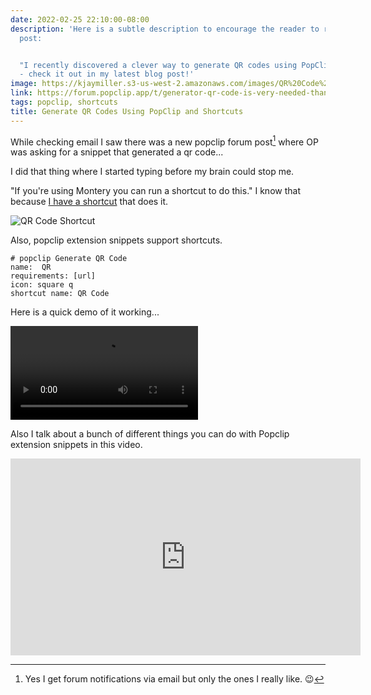 ```yaml
---
date: 2022-02-25 22:10:00-08:00
description: 'Here is a subtle description to encourage the reader to read the blog
  post:


  "I recently discovered a clever way to generate QR codes using PopClip and shortcuts
  - check it out in my latest blog post!'
image: https://kjaymiller.s3-us-west-2.amazonaws.com/images/QR%20Code%20Shortcut.png
link: https://forum.popclip.app/t/generator-qr-code-is-very-needed-thank/660
tags: popclip, shortcuts
title: Generate QR Codes Using PopClip and Shortcuts
---
```


While checking email I saw there was a new popclip forum post[^1] where OP was asking for a snippet that generated a qr code... 

I did that thing where I started typing before my brain could stop me.

"If you're using Montery you can run a shortcut to do this." I know that because [I have a shortcut](https://www.icloud.com/shortcuts/dcbf15666e0e4412b35350dcb70559b7) that does it.

![QR Code Shortcut](https://kjaymiller.s3-us-west-2.amazonaws.com/images/QR%20Code%20Shortcut.png)

Also, popclip extension snippets support shortcuts.

```
# popclip Generate QR Code
name:  QR
requirements: [url]
icon: square q 
shortcut name: QR Code
```

Here is a quick demo of it working...

<video controls src="https://kjaymiller.s3-us-west-2.amazonaws.com/images/qr_code_popclip_snippet_ext.mp4">popclip QR Demo</video>

Also I talk about a bunch of different things you can do with Popclip extension snippets in this video.

<iframe width="560" height="315" src="https://www.youtube.com/embed/mF8KHV7s3EE" title="YouTube video player" frameborder="0" allow="accelerometer; autoplay; clipboard-write; encrypted-media; gyroscope; picture-in-picture" allowfullscreen></iframe>

[^1]: Yes I get forum notifications via email but only the ones I really like. 😉